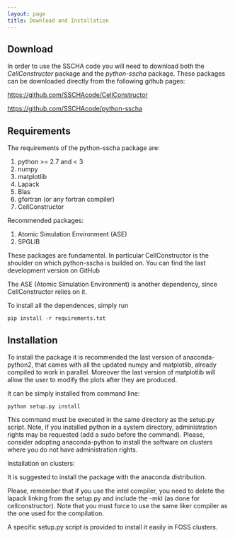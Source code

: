 ```yaml
---
layout: page
title: Download and Installation
---
```


## Download

In order to use the SSCHA code you will need to download both the  *CellConstructor* package and the *python-sscha* package. These packages can be downloaded directly from the following github pages:

https://github.com/SSCHAcode/CellConstructor

https://github.com/SSCHAcode/python-sscha

## Requirements

The requirements of the python-sscha package are:
1. python >= 2.7 and < 3
2. numpy
3. matplotlib
3. Lapack
4. Blas
5. gfortran (or any fortran compiler)
6. CellConstructor

Recommended packages:
1. Atomic Simulation Environment (ASE)
2. SPGLIB

These packages are fundamental. In particular CellConstructor is the shoulder on
which python-sscha is builded on. You can find the last development version on
GitHub

The ASE (Atomic Simulation Environment) is another dependency, since CellConstructor
relies on it.

To install all the dependences, simply run

```
pip install -r requirements.txt
```

## Installation

To install the package it is recommended the last version of anaconda-python2,
that cames with all the updated numpy and matplotlib, already compiled to work
in parallel.
Moreover the last version of matplotlib will allow the user to modify the plots
after they are produced.

It can be simply installed from command line:

```
python setup.py install
```

This command must be executed in the same directory as the setup.py script.
Note, if you installed python in a system directory, administration rights may be
requested (add a sudo before the command).
Please, consider adopting anaconda-python to install the software on clusters where you do not have
administration rights.

Installation on clusters:

It is suggested to install the package with the anaconda distribution.

Please, remember that if you use the intel compiler, you need to delete the lapack linking from the
setup.py and include the -mkl (as done for cellconstructor).
Note that you must force to use the same liker compiler as the one used for the compilation.

A specific setup.py script is provided to install it easily in FOSS clusters.
